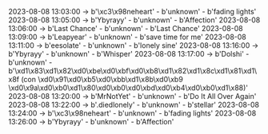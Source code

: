 2023-08-08 13:03:00 -> b'\xc3\x98neheart' - b'unknown' - b'fading lights'
2023-08-08 13:05:00 -> b'Ybyrayy' - b'unknown' - b'Affection'
2023-08-08 13:06:00 -> b'Last Chance' - b'unknown' - b'Last Chance'
2023-08-08 13:09:00 -> b'Leapyear' - b'unknown' - b'save time for me'
2023-08-08 13:11:00 -> b'eesolate' - b'unknown' - b'lonely sine'
2023-08-08 13:16:00 -> b'Ybyrayy' - b'unknown' - b'Whisper'
2023-08-08 13:17:00 -> b'Dolshi' - b'unknown' - b'\xd1\x83\xd1\x82\xd0\xbe\xd0\xbf\xd0\xb8\xd1\x82\xd1\x8c\xd1\x81\xd1\x8f (con \xd0\x91\xd0\xb5\xd0\xbb\xd1\x8b\xd0\xb9 \xd0\x9a\xd0\xb0\xd1\x80\xd0\xb0\xd0\xbd\xd0\xb4\xd0\xb0\xd1\x88)'
2023-08-08 13:20:00 -> b'MrNotYet' - b'unknown' - b'Do It All Over Again'
2023-08-08 13:22:00 -> b'.diedlonely' - b'unknown' - b'stellar'
2023-08-08 13:24:00 -> b'\xc3\x98neheart' - b'unknown' - b'fading lights'
2023-08-08 13:26:00 -> b'Ybyrayy' - b'unknown' - b'Affection'
